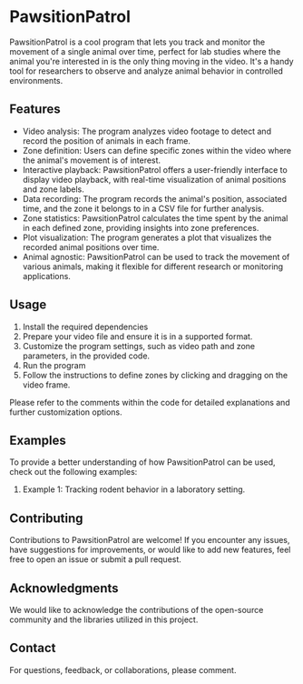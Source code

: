 # PawsitionPatrol

PawsitionPatrol is a cool program that lets you track and monitor the movement of a single animal over time, perfect for lab studies where the animal you're interested in is the only thing moving in the video. It's a handy tool for researchers to observe and analyze animal behavior in controlled environments.

## Features

- Video analysis: The program analyzes video footage to detect and record the position of animals in each frame.
- Zone definition: Users can define specific zones within the video where the animal's movement is of interest.
- Interactive playback: PawsitionPatrol offers a user-friendly interface to display video playback, with real-time visualization of animal positions and zone labels.
- Data recording: The program records the animal's position, associated time, and the zone it belongs to in a CSV file for further analysis.
- Zone statistics: PawsitionPatrol calculates the time spent by the animal in each defined zone, providing insights into zone preferences.
- Plot visualization: The program generates a plot that visualizes the recorded animal positions over time.
- Animal agnostic: PawsitionPatrol can be used to track the movement of various animals, making it flexible for different research or monitoring applications.

## Usage

1. Install the required dependencies
2. Prepare your video file and ensure it is in a supported format.
3. Customize the program settings, such as video path and zone parameters, in the provided code.
4. Run the program
5. Follow the instructions to define zones by clicking and dragging on the video frame.

Please refer to the comments within the code for detailed explanations and further customization options.

## Examples

To provide a better understanding of how PawsitionPatrol can be used, check out the following examples:

1. Example 1: Tracking rodent behavior in a laboratory setting.

## Contributing

Contributions to PawsitionPatrol are welcome! If you encounter any issues, have suggestions for improvements, or would like to add new features, feel free to open an issue or submit a pull request.

## Acknowledgments

We would like to acknowledge the contributions of the open-source community and the libraries utilized in this project.

## Contact

For questions, feedback, or collaborations, please comment.
